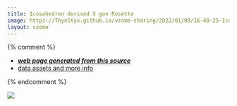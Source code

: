 ```yaml
---
title: Icosahedron derived 5 gon Rosette
image: https://ThynStyx.github.io/vzome-sharing/2022/01/08/16-40-25-Icosahedron-derived-5-gon-Rosette/Icosahedron-derived-5-gon-Rosette.png
layout: vzome
---
```


{% comment %}
 - [***web page generated from this source***][post]
 - [data assets and more info][github]

[post]: <https://ThynStyx.github.io/vzome-sharing/2022/01/08/Icosahedron-derived-5-gon-Rosette-16-40-25.html>
[github]: <https://github.com/ThynStyx/vzome-sharing/tree/main/2022/01/08/16-40-25-Icosahedron-derived-5-gon-Rosette/>
{% endcomment %}

<vzome-viewer style="width: 100%; height: 65vh;"
       src="https://ThynStyx.github.io/vzome-sharing/2022/01/08/16-40-25-Icosahedron-derived-5-gon-Rosette/Icosahedron-derived-5-gon-Rosette.vZome" >
  <img src="https://ThynStyx.github.io/vzome-sharing/2022/01/08/16-40-25-Icosahedron-derived-5-gon-Rosette/Icosahedron-derived-5-gon-Rosette.png" />
</vzome-viewer>